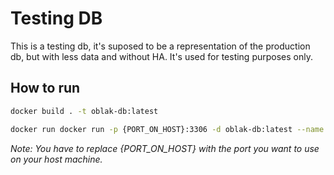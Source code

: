 # Testing DB

This is a testing db, it's suposed to be a representation of the production db, but with less data and without HA. It's used for testing purposes only.

## How to run

```bash
docker build . -t oblak-db:latest
```

```bash
docker run docker run -p {PORT_ON_HOST}:3306 -d oblak-db:latest --name oblak
```

*Note: You have to replace {PORT_ON_HOST} with the port you want to use on your host machine.*